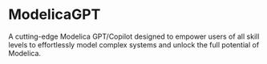 # ModelicaGPT

A cutting-edge Modelica GPT/Copilot designed to empower users of all skill levels to effortlessly model complex systems and unlock the full potential of Modelica.